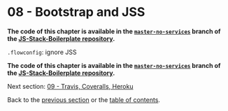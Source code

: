 # 08 - Bootstrap and JSS

**The code of this chapter is available in the [`master-no-services`](https://github.com/verekia/js-stack-boilerplate/tree/master-no-services) branch of the [JS-Stack-Boilerplate repository](https://github.com/verekia/js-stack-boilerplate).**

`.flowconfig`: ignore JSS

**The code of this chapter is available in the [`master-no-services`](https://github.com/verekia/js-stack-boilerplate/tree/master-no-services) branch of the [JS-Stack-Boilerplate repository](https://github.com/verekia/js-stack-boilerplate).**

Next section: [09 - Travis, Coveralls, Heroku](/tutorial/09-travis-coveralls-heroku#09---travis-coveralls-and-heroku)

Back to the [previous section](/tutorial/07-socket-io#07---socketio) or the [table of contents](https://github.com/verekia/js-stack-from-scratch#table-of-contents).
